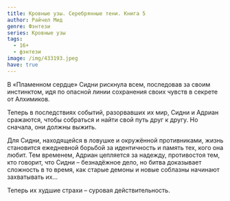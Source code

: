 ```yaml
---
title: Кровные узы. Серебрянные тени. Книга 5
author: Райчел Мид
genre: Фэнтези
series: Кровные узы
tags:
  - 16+
  - фэнтези
image: /img/433193.jpeg
have: true
---
```

В «Пламенном сердце» Сидни рискнула всем, последовав за своим инстинктом, идя по опасной линии сохранения своих чувств в секрете от Алхимиков.

Теперь в последствиях событий, разорвавших их мир, Сидни и Адриан сражаются, чтобы собраться и найти свой путь друг к другу. Но сначала, они должны выжить.

Для Сидни, находящейся в ловушке и окружённой противниками, жизнь становится ежедневной борьбой за идентичность и память тех, кого она любит. Тем временем, Адриан цепляется за надежду, противостоя тем, кто говорит, что Сидни – безнадёжное дело, но битва доказывает сложность в то время, как старые демоны и новые соблазны начинают захватывать их...

Теперь их худшие страхи – суровая действительность.